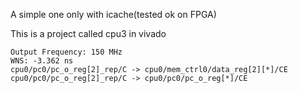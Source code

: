 A simple one only with icache(tested ok on FPGA)

This is a project called cpu3 in vivado

    Output Frequency: 150 MHz
    WNS: -3.362 ns
    cpu0/pc0/pc_o_reg[2]_rep/C -> cpu0/mem_ctrl0/data_reg[2][*]/CE
    cpu0/pc0/pc_o_reg[2]_rep/C -> cpu0/pc0/pc_o_reg[*]/CE

